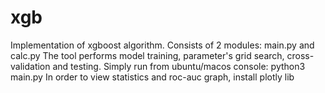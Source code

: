 # xgb
Implementation of xgboost algorithm.
Consists of 2 modules: main.py and calc.py
The tool performs model training, parameter's grid search, cross-validation and testing.
Simply run from ubuntu/macos console: python3 main.py
In order to view statistics and roc-auc graph, install plotly lib
